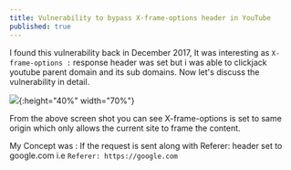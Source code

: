```yaml
---
title: Vulnerability to bypass X-frame-options header in YouTube
published: true
---
```


I found this vulnerability back in December 2017, It was interesting as `X-frame-options :` response header was set but i was able to clickjack youtube parent domain and its sub domains. Now let's discuss the vulnerability in detail.

![](https://spidersec.ninja/postimg/p1/img1.png){:height="40%" width="70%"}

From the above screen shot you can see X-frame-options is set to same origin which only allows the current site to frame the content.

My Concept was : If the request is sent along with Referer: header set to google.com i.e `Referer: https://google.com`
